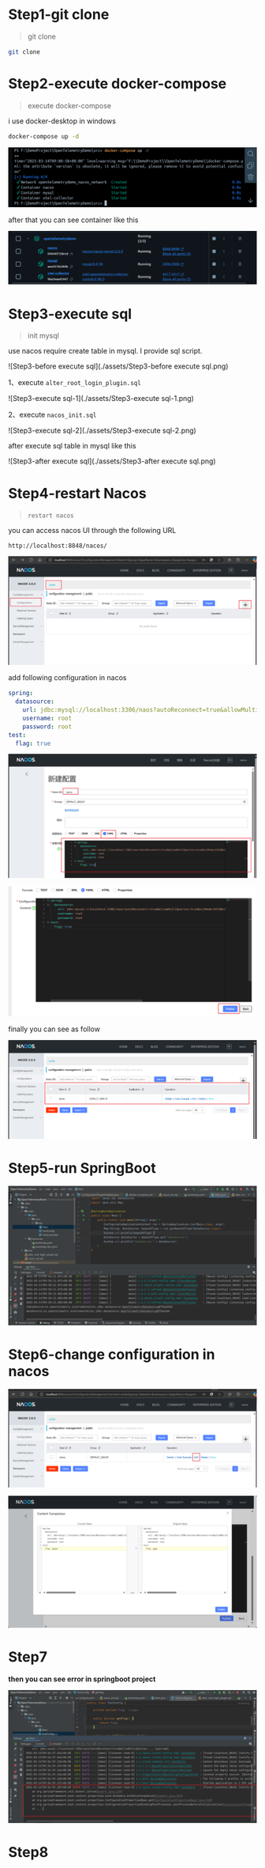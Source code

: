 # Step1-git clone 

> git clone 

```bash
git clone 
```





# Step2-execute docker-compose

> execute docker-compose

i use docker-desktop in windows 

```bash
docker-compose up -d
```

![step2-docker-compose](./assets/step2-docker-compose.png)

after that you can see container like this

![step2-docker-compose-2](./assets/step2-docker-compose-2.png)



# Step3-execute sql

> init mysql

use nacos require create table in mysql. I provide sql script.

![Step3-before execute sql](./assets/Step3-before execute sql.png)

1、execute `alter_root_login_plugin.sql`

![Step3-execute sql-1](./assets/Step3-execute sql-1.png)

2、execute `nacos_init.sql`

![Step3-execute sql-2](./assets/Step3-execute sql-2.png)

after execute sql table in mysql like this

![Step3-after execute sql](./assets/Step3-after execute sql.png)

# Step4-restart Nacos

> `restart nacos`

you can access nacos UI through the following URL 

```http
http://localhost:8848/nacos/
```

![Step4](./assets/Step4.png)

add following configuration in nacos

```yaml
spring:
  datasource:
    url: jdbc:mysql://localhost:3306/naos?autoReconnect=true&allowMultiQueries=true&sslMode=DISABLED&useUnicode=true&characterEncoding=UTF8&useLocalSessionState=true&connectionTimeZone=UTC
    username: root
    password: root
test:
  flag: true
```

![Step4-2](./assets/Step4-2.png)

![Step4-3](./assets/Step4-3.png)

finally you can see as follow

![Step4-4](./assets/Step4-4.png)

# Step5-run SpringBoot 

![Step5](./assets/Step5.png)

# Step6-change configuration in nacos

![Step6](./assets/Step6.png)

![Step6-3](./assets/Step6-3.png)

# Step7

**then you can see error in springboot project**

![Step7](./assets/Step7.png)

# Step8